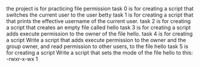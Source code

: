the project is for practicing file permission 
task 0 is for creating  a script that switches the current user to the user betty
task 1 is for creating a script that that prints the effective username of the current user.
task 2 is for creating a script that creates an empty file called hello
task 3 is for creating a script adds execute permission to the owner of the file hello.
task 4 is for creating a script Write a script that adds execute permission to the owner and the group owner, and read permission to other users, to the file hello
task 5 is for creating a script Write a script that sets the mode of the file hello to this: -rwxr-x-wx 1

